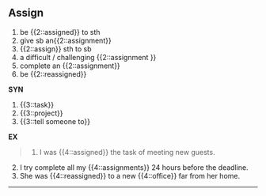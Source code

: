 ## **Assign**
1. be  {{2::assigned}} to sth
2. give sb an{{2::assignment}}
3.  {{2::assign}} sth to sb
4.  a difficult / challenging {{2::assignment }}
5. complete an {{2::assignment}}
6.  be {{2::reassigned}}

**SYN**
1. {{3::task}}
2. {{3::project}}
3. {{3::tell someone to}}

**EX**
> 1. I was {{4::assigned}} the task of meeting new guests. 
2. I try complete all my {{4::assignments}} 24 hours before the deadline.
3. She was {{4::reassigned}} to a new {{4::office}} far from her home.
---
